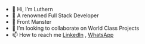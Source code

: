 - 👋 Hi, I’m Luthern
- 👀 A renowned Full Stack Developer
- 🌱 Front Manster
- 💞️ I’m looking to collaborate on World Class Projects
- 📫 How to reach me [LinkedIn](https://www.linkedin.com/in/ibrahim-ajayi-5359a6104/) , [WhatsApp](https://wa.me/2349050187732)

<!---
Luthern010/Luthern010 is a ✨ special ✨ repository because its `README.md` (this file) appears on your GitHub profile.
You can click the Preview link to take a look at your changes.
--->
